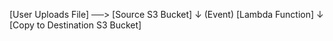 

[User Uploads File] ──> [Source S3 Bucket]
                             ↓ (Event)
                      [Lambda Function]
                             ↓
                 [Copy to Destination S3 Bucket]